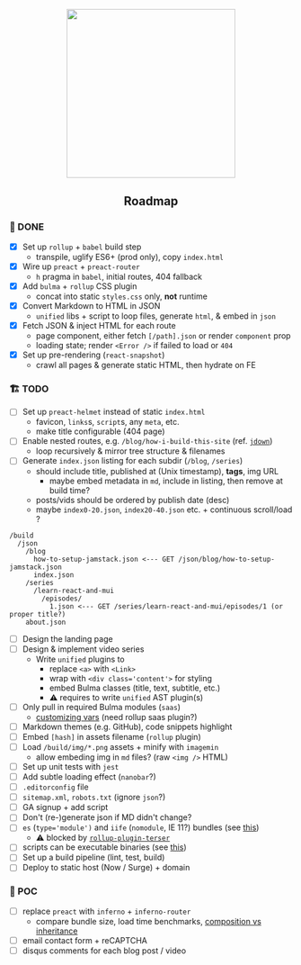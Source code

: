 <p align="center"><img width="300" src="https://user-images.githubusercontent.com/15240969/49132160-0f9ad400-f2a9-11e8-9e3a-a3ca40d71026.png"></p>

<h2 align="center">Roadmap</h2>

### 🎉 DONE

- [x] Set up `rollup` + `babel` build step
  - transpile, uglify ES6+ (prod only), copy `index.html`
- [x] Wire up `preact` + `preact-router`
  - `h` pragma in `babel`, initial routes, 404 fallback
- [x] Add `bulma` + `rollup` CSS plugin
  - concat into static `styles.css` only, **not** runtime
- [x] Convert Markdown to HTML in JSON
  - `unified` libs + script to loop files, generate `html`, & embed in `json`
- [x] Fetch JSON & inject HTML for each route
  - page component, either fetch `[/path].json` or render `component` prop
  - loading state; render `<Error />` if failed to load or `404`
- [x] Set up pre-rendering (`react-snapshot`)
  - crawl all pages & generate static HTML, then hydrate on FE

### 🏗️ TODO

- [ ] Set up `preact-helmet` instead of static `index.html`
  - favicon, `links`s, `script`s, any `meta`, etc.
  - make title configurable (404 page)
- [ ] Enable nested routes, e.g. `/blog/how-i-build-this-site` (ref. [`jdown`](https://github.com/DanWebb/jdown))
  - loop recursively & mirror tree structure & filenames
- [ ] Generate `index.json` listing for each subdir (`/blog`, `/series`)
  - should include title, published at (Unix timestamp), **tags**, img URL
    - maybe embed metadata in `md`, include in listing, then remove at build time?
  - posts/vids should be ordered by publish date (desc)
  - maybe `index0-20.json`, `index20-40.json` etc. + continuous scroll/load ?
```
/build
  /json
    /blog
      how-to-setup-jamstack.json <--- GET /json/blog/how-to-setup-jamstack.json
      index.json
    /series
      /learn-react-and-mui
        /episodes/
          1.json <--- GET /series/learn-react-and-mui/episodes/1 (or proper title?)
    about.json
```
- [ ] Design the landing page
- [ ] Design & implement video series
  - Write `unified` plugins to
    - replace `<a>` with `<Link>`
    - wrap with `<div class='content'>` for styling
    - embed Bulma classes (title, text, subtitle, etc.)
    - ⚠️ requires to write `unified` AST plugin(s)
- [ ] Only pull in required Bulma modules (`saas`)
  - [customizing vars](https://github.com/jgthms/bulma-start/blob/master/css/main.css) (need rollup saas plugin?)
- [ ] Markdown themes (e.g. GitHub), code snippets highlight
- [ ] Embed `[hash]` in assets filename (`rollup` plugin)
- [ ] Load `/build/img/*.png` assets + minify with `imagemin`
  - allow embeding img in `md` files? (raw `<img />` HTML)
- [ ] Set up unit tests with `jest`
- [ ] Add subtle loading effect (`nanobar`?)
- [ ] `.editorconfig` file
- [ ] `sitemap.xml`, `robots.txt` (ignore `json`?)
- [ ] GA signup + add script
- [ ] Don't (re-)generate json if MD didn't change?
- [ ] `es` (`type='module')` and `iife` (`nomodule`, IE 11?) bundles (see [this](https://philipwalton.com/articles/deploying-es2015-code-in-production-today/))
  - ⚠️ blocked by [`rollup-plugin-terser`](https://github.com/TrySound/rollup-plugin-terser/issues/17)
- [ ] scripts can be executable binaries (see [this](https://developer.atlassian.com/blog/2015/11/scripting-with-node/))
- [ ] Set up a build pipeline (lint, test, build)
- [ ] Deploy to static host (Now / Surge) + domain

### 🚀 POC

- [ ] replace `preact` with `inferno` + `inferno-router`
  - compare bundle size, load time benchmarks, [composition vs inheritance](https://medium.com/javascript-scene/a-simple-challenge-to-classical-inheritance-fans-e78c2cf5eead)
- [ ] email contact form + reCAPTCHA
- [ ] disqus comments for each blog post / video
